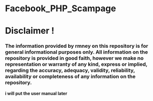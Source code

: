 # Facebook_PHP_Scampage

# Disclaimer !
 
 <h3>The information provided by rmney  on this repository  is for general informational purposes only. All information on the repository  is provided in good faith, however we make no representation or warranty of any kind, express or implied, regarding the accuracy, adequacy, validity, reliability, availability or completeness of any information on the repository. </h3>
    
<b>i will put the user manual later</b>
